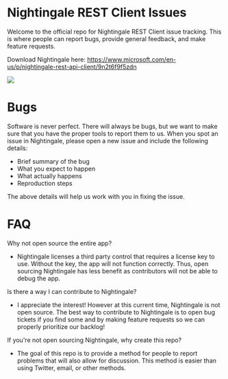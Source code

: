 # Nightingale REST Client Issues

Welcome to the official repo for Nightingale REST Client issue tracking. This is where people can report bugs, provide general feedback, and make feature requests. 

Download Nightingale here: https://www.microsoft.com/en-us/p/nightingale-rest-api-client/9n2t6f9f5zdn

![](images/nightingale-hero.png)

# Bugs

Software is never perfect. There will always be bugs, but we want to make sure that you have the proper tools to report them to us. When you spot an issue in Nightingale, please open a new issue and include the following details:
- Brief summary of the bug
- What you expect to happen
- What actually happens
- Reproduction steps

The above details will help us work with you in fixing the issue. 


# FAQ

Why not open source the entire app?

- Nightingale licenses a third party control that requires a license key to use. Without the key, the app will not function correctly. Thus, open sourcing Nightingale has less benefit as contributors will not be able to debug the app.

Is there a way I can contribute to Nightingale?

- I appreciate the interest! However at this current time, Nightingale is not open source. The best way to contribute to Nightingale is to open bug tickets if you find some and by making feature requests so we can properly prioritize our backlog!

If you're not open sourcing Nightingale, why create this repo?
- The goal of this repo is to provide a method for people to report problems that will also allow for discussion. This method is easier than using Twitter, email, or other methods. 
